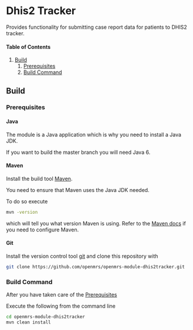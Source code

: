 # Dhis2 Tracker
Provides functionality for submitting case report data for patients to DHIS2 tracker.

#### Table of Contents

1. [Build](#build)
   1. [Prerequisites](#prerequisites)
   2. [Build Command](#build-command)

## Build
### Prerequisites

#### Java

The module is a Java application which is why you need to install a Java JDK.

If you want to build the master branch you will need Java 6.

#### Maven

Install the build tool [Maven](https://maven.apache.org/).

You need to ensure that Maven uses the Java JDK needed.

To do so execute

```bash
mvn -version
```

which will tell you what version Maven is using. Refer to the [Maven docs](https://maven.apache.org/configure.html) if you need to configure Maven.

#### Git

Install the version control tool [git](https://git-scm.com/) and clone this repository with

```bash
git clone https://github.com/openmrs/openmrs-module-dhis2tracker.git
```

### Build Command

After you have taken care of the [Prerequisites](#prerequisites)

Execute the following from the command line

```bash
cd openmrs-module-dhis2tracker
mvn clean install
```
